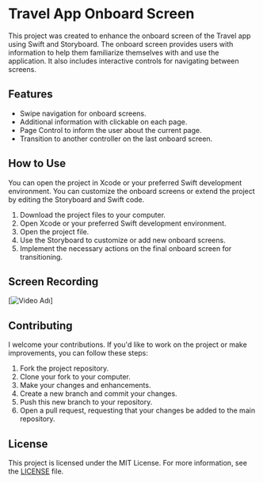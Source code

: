 # Travel App Onboard Screen


This project was created to enhance the onboard screen of the Travel app using Swift and Storyboard. The onboard screen provides users with information to help them familiarize themselves with and use the application. It also includes interactive controls for navigating between screens.

## Features

- Swipe navigation for onboard screens.
- Additional information with clickable  on each page.
- Page Control to inform the user about the current page.
- Transition to another controller on the last onboard screen.

## How to Use

You can open the project in Xcode or your preferred Swift development environment. You can customize the onboard screens or extend the project by editing the Storyboard and Swift code.

1. Download the project files to your computer.
2. Open Xcode or your preferred Swift development environment.
3. Open the project file.
4. Use the Storyboard to customize or add new onboard screens.
5. Implement the necessary actions on the final onboard screen for transitioning.

## Screen Recording

[![Video Adı](screenRecording.gif)]


## Contributing

I welcome your contributions. If you'd like to work on the project or make improvements, you can follow these steps:

1. Fork the project repository.
2. Clone your fork to your computer.
3. Make your changes and enhancements.
4. Create a new branch and commit your changes.
5. Push this new branch to your repository.
6. Open a pull request, requesting that your changes be added to the main repository.

## License

This project is licensed under the MIT License. For more information, see the [LICENSE](LICENSE) file.

